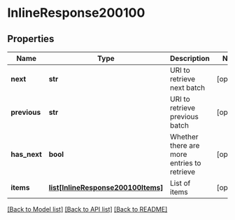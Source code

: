 # InlineResponse200100

## Properties
Name | Type | Description | Notes
------------ | ------------- | ------------- | -------------
**next** | **str** | URI to retrieve next batch | [optional] 
**previous** | **str** | URI to retrieve previous batch | [optional] 
**has_next** | **bool** | Whether there are more entries to retrieve | [optional] 
**items** | [**list[InlineResponse200100Items]**](InlineResponse200100Items.md) | List of items | [optional] 

[[Back to Model list]](../README.md#documentation-for-models) [[Back to API list]](../README.md#documentation-for-api-endpoints) [[Back to README]](../README.md)


